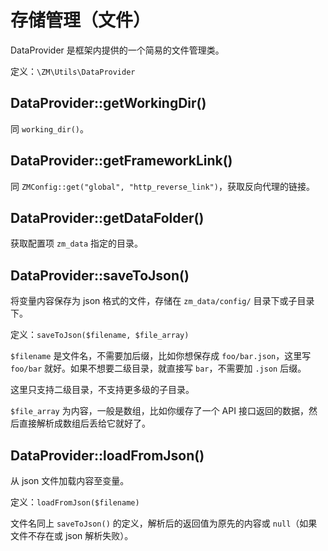 # 存储管理（文件）

DataProvider 是框架内提供的一个简易的文件管理类。

定义：`\ZM\Utils\DataProvider`

## DataProvider::getWorkingDir()

同 `working_dir()`。

## DataProvider::getFrameworkLink()

同 `ZMConfig::get("global", "http_reverse_link")`，获取反向代理的链接。

## DataProvider::getDataFolder()

获取配置项 `zm_data` 指定的目录。

## DataProvider::saveToJson()

将变量内容保存为 json 格式的文件，存储在 `zm_data/config/` 目录下或子目录下。

定义：`saveToJson($filename, $file_array)`

`$filename` 是文件名，不需要加后缀，比如你想保存成 `foo/bar.json`，这里写 `foo/bar` 就好。如果不想要二级目录，就直接写 `bar`，不需要加 `.json` 后缀。

这里只支持二级目录，不支持更多级的子目录。

`$file_array` 为内容，一般是数组，比如你缓存了一个 API 接口返回的数据，然后直接解析成数组后丢给它就好了。

## DataProvider::loadFromJson()

从 json 文件加载内容至变量。

定义：`loadFromJson($filename)`

文件名同上 `saveToJson()` 的定义，解析后的返回值为原先的内容或 `null`（如果文件不存在或 json 解析失败）。